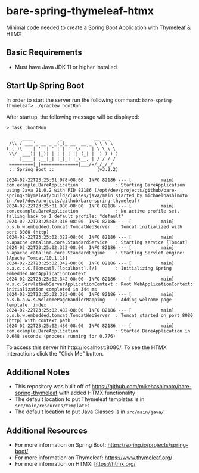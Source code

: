 # bare-spring-thymeleaf-htmx
Minimal code needed to create a Spring Boot Application with Thymeleaf &amp; HTMX

## Basic Requirements

-   Must have Java JDK 11 or higher installed

## Start Up Spring Boot

In order to start the server run the following command:
`bare-spring-thymeleaf> ./gradlew bootRun`

After startup, the following message will be displayed:

```
> Task :bootRun

  .   ____          _            __ _ _
 /\\ / ___'_ __ _ _(_)_ __  __ _ \ \ \ \
( ( )\___ | '_ | '_| | '_ \/ _` | \ \ \ \
 \\/  ___)| |_)| | | | | || (_| |  ) ) ) )
  '  |____| .__|_| |_|_| |_\__, | / / / /
 =========|_|==============|___/=/_/_/_/
 :: Spring Boot ::                (v3.2.2)

2024-02-22T23:25:01.978-08:00  INFO 82186 --- [           main] com.example.BareApplication              : Starting BareApplication using Java 21.0.2 with PID 82186 (/opt/dev/projects/github/bare-spring-thymeleaf/build/classes/java/main started by michaelhashimoto in /opt/dev/projects/github/bare-spring-thymeleaf)
2024-02-22T23:25:01.980-08:00  INFO 82186 --- [           main] com.example.BareApplication              : No active profile set, falling back to 1 default profile: "default"
2024-02-22T23:25:02.316-08:00  INFO 82186 --- [           main] o.s.b.w.embedded.tomcat.TomcatWebServer  : Tomcat initialized with port 8080 (http)
2024-02-22T23:25:02.322-08:00  INFO 82186 --- [           main] o.apache.catalina.core.StandardService   : Starting service [Tomcat]
2024-02-22T23:25:02.322-08:00  INFO 82186 --- [           main] o.apache.catalina.core.StandardEngine    : Starting Servlet engine: [Apache Tomcat/10.1.18]
2024-02-22T23:25:02.342-08:00  INFO 82186 --- [           main] o.a.c.c.C.[Tomcat].[localhost].[/]       : Initializing Spring embedded WebApplicationContext
2024-02-22T23:25:02.342-08:00  INFO 82186 --- [           main] w.s.c.ServletWebServerApplicationContext : Root WebApplicationContext: initialization completed in 344 ms
2024-02-22T23:25:02.383-08:00  INFO 82186 --- [           main] o.s.b.a.w.s.WelcomePageHandlerMapping    : Adding welcome page template: index
2024-02-22T23:25:02.482-08:00  INFO 82186 --- [           main] o.s.b.w.embedded.tomcat.TomcatWebServer  : Tomcat started on port 8080 (http) with context path ''
2024-02-22T23:25:02.486-08:00  INFO 82186 --- [           main] com.example.BareApplication              : Started BareApplication in 0.648 seconds (process running for 0.776)
```

To access this server hit http://localhost:8080/. To see the HTMX interactions click the "Click Me" button.

## Additional Notes

- This repository was built off of https://github.com/mikehashimoto/bare-spring-thymeleaf with added HTMX functionality
- The default location to put Thymeleaf templates is in `src/main/resources/templates`
- The default location to put Java Classes is in `src/main/java/`

## Additional Resources

- For more information on Spring Boot: https://spring.io/projects/spring-boot/
- For more information on Thymeleaf: https://www.thymeleaf.org/
- For more infomration on HTMX: https://htmx.org/
